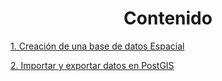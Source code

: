 <center><h1>Contenido</h1></center>

[1. Creación de una base de datos Espacial](https://chlopezgis.github.io/base_datos_espaciales/create)

[2. Importar y exportar datos en PostGIS](https://chlopezgis.github.io/base_datos_espaciales/import)
